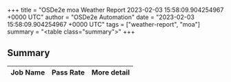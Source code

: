 +++
title = "OSDe2e moa Weather Report 2023-02-03 15:58:09.904254967 +0000 UTC"
author = "OSDe2e Automation"
date = "2023-02-03 15:58:09.904254967 +0000 UTC"
tags = ["weather-report", "moa"]
summary = "<table class=\"summary\"></table>"
+++
## Summary

| Job Name | Pass Rate | More detail |
|----------|-----------|-------------|




